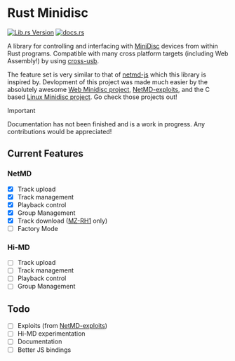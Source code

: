# Rust Minidisc
[![Lib.rs Version](https://img.shields.io/crates/v/minidisc?style=for-the-badge&logo=rust&label=lib.rs&color=%23a68bfc)](https://lib.rs/crates/minidisc)
[![docs.rs](https://img.shields.io/docsrs/minidisc?style=for-the-badge)](https://docs.rs/minidisc/)

A library for controlling and interfacing with [MiniDisc](https://en.wikipedia.org/wiki/MiniDisc) devices from within Rust programs. Compatible with many cross platform targets (including Web Assembly!) by using [cross-usb](https://github.com/G2-Games/cross-usb).

The feature set is very similar to that of [netmd-js](https://github.com/cybercase/netmd-js) which this library is inspired by. Devlopment of this project was made much easier by the absolutely awesome [Web Minidisc project](https://github.com/asivery/webminidisc), [NetMD-exploits](https://github.com/asivery/netmd-exploits), and the C based [Linux Minidisc project](https://github.com/linux-minidisc/linux-minidisc). Go check those projects out!

> [!IMPORTANT]
> Documentation has not been finished and is a work in progress. Any contributions would be appreciated!

## Current Features
### NetMD
- [x] Track upload
- [x] Track management
- [x] Playback control
- [x] Group Management
- [x] Track download ([MZ-RH1](https://www.minidisc.wiki/equipment/sony/portable/mz-rh1) only)
- [ ] Factory Mode

### Hi-MD
- [ ] Track upload
- [ ] Track management
- [ ] Playback control
- [ ] Group Management

## Todo
- [ ] Exploits (from [NetMD-exploits](https://github.com/asivery/netmd-exploits))
- [ ] Hi-MD experimentation
- [ ] Documentation
- [ ] Better JS bindings
